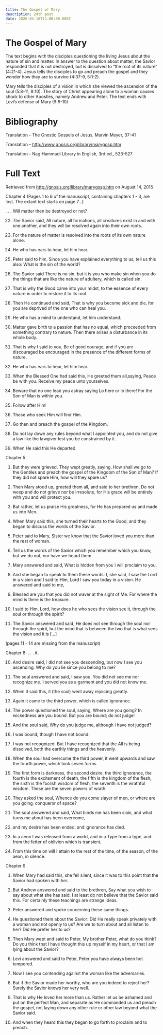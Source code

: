 ```yaml
---
title: The Gospel of Mary
description: 24th post
date: 2020-04-16T11:00:00.000Z
---
```


# The Gospel of Mary

The text begins with the disciples questioning the living Jesus about the nature of sin and matter. In answer to the question about matter, the Savior responded that it is not destroyed, but is dissolved to “the root of its nature” (4:21-4). Jesus tells the disciples to go and preach the gospel and they wonder how they are to survive (4:37-9, 5:1-2).

Mary tells the disciples of a vision in which she viewed the ascension of the soul (5:8-11, 8:10). The story of Christ appearing alone to a woman causes shock to other Apostles, namely Andrew and Peter. The text ends with Levi’s defense of Mary (9:6-10)

# Bibliography
Translation – The Gnostic Gospels of Jesus, Marvin Meyer, 37-41

Translation – http://www.gnosis.org/library/marygosp.htm

Translation – Nag Hammadi Library in English, 3rd ed., 523-527

# Full Text
Retrieved from http://gnosis.org/library/marygosp.htm on August 14, 2015

Chapter 4
(Pages 1 to 6 of the manuscript, containing chapters 1 - 3, are lost.  The extant text starts on page 7...)

. . . Will matter then be destroyed or not?

22) The Savior said, All nature, all formations, all creatures exist in and with one another, and they will be resolved again into their own roots.

23) For the nature of matter is resolved into the roots of its own nature alone.

24) He who has ears to hear, let him hear.

25) Peter said to him, Since you have explained everything to us, tell us this also: What is the sin of the world?

26) The Savior said There is no sin, but it is you who make sin when you do the things that are like the nature of adultery, which is called sin.

27) That is why the Good came into your midst, to the essence of every nature in order to restore it to its root.

28) Then He continued and said, That is why you become sick and die, for you are deprived of the one who can heal you.

29) He who has a mind to understand, let him understand.

30) Matter gave birth to a passion that has no equal, which proceeded from something contrary to nature. Then there arises a disturbance in its whole body.

31) That is why I said to you, Be of good courage, and if you are discouraged be encouraged in the presence of the different forms of nature.

32) He who has ears to hear, let him hear.

33) When the Blessed One had said this, He greeted them all,saying, Peace be with you. Receive my peace unto yourselves.

34) Beware that no one lead you astray saying Lo here or lo there! For the Son of Man is within you.

35) Follow after Him!

36) Those who seek Him will find Him.

37) Go then and preach the gospel of the Kingdom.

38) Do not lay down any rules beyond what I appointed you, and do not give a law like the lawgiver lest you be constrained by it.

39) When He said this He departed.

Chapter 5
1) But they were grieved. They wept greatly, saying, How shall we go to the Gentiles and preach the gospel of the Kingdom of the Son of Man? If they did not spare Him, how will they spare us?

2) Then Mary stood up, greeted them all, and said to her brethren, Do not weep and do not grieve nor be irresolute, for His grace will be entirely with you and will protect you.

3) But rather, let us praise His greatness, for He has prepared us and made us into Men.

4) When Mary said this, she turned their hearts to the Good, and they began to discuss the words of the Savior.

5) Peter said to Mary, Sister we know that the Savior loved you more than the rest of woman.

6) Tell us the words of the Savior which you remember which you know, but we do not, nor have we heard them.

7) Mary answered and said, What is hidden from you I will proclaim to you.

8) And she began to speak to them these words: I, she said, I saw the Lord in a vision and I said to Him, Lord I saw you today in a vision. He answered and said to me,

9) Blessed are you that you did not waver at the sight of Me. For where the mind is there is the treasure.

10) I said to Him, Lord, how does he who sees the vision see it, through the soul or through the spirit?

11) The Savior answered and said, He does not see through the soul nor through the spirit, but the mind that is between the two that is what sees the vision and it is [...]

(pages 11 - 14 are missing from the manuscript)

Chapter 8:
. . . it.

10) And desire said, I did not see you descending, but now I see you ascending. Why do you lie since you belong to me?

11) The soul answered and said, I saw you. You did not see me nor recognize me. I served you as a garment and you did not know me.

12) When it said this, it (the soul) went away rejoicing greatly.

13) Again it came to the third power, which is called ignorance.

14) The power questioned the soul, saying, Where are you going? In wickedness are you bound. But you are bound; do not judge!

15) And the soul said, Why do you judge me, although I have not judged?

16) I was bound, though I have not bound.

17) I was not recognized. But I have recognized that the All is being dissolved, both the earthly things and the heavenly.

18) When the soul had overcome the third power, it went upwards and saw the fourth power, which took seven forms.

19) The first form is darkness, the second desire, the third ignorance, the fourth is the excitement of death, the fifth is the kingdom of the flesh, the sixth is the foolish wisdom of flesh, the seventh is the wrathful wisdom. These are the seven powers of wrath.

20) They asked the soul, Whence do you come slayer of men, or where are you going, conqueror of space?

21) The soul answered and said, What binds me has been slain, and what turns me about has been overcome,

22) and my desire has been ended, and ignorance has died.

23) In a aeon I was released from a world, and in a Type from a type, and from the fetter of oblivion which is transient.

24) From this time on will I attain to the rest of the time, of the season, of the aeon, in silence.

Chapter 9
1) When Mary had said this, she fell silent, since it was to this point that the Savior had spoken with her.

2) But Andrew answered and said to the brethren, Say what you wish to say about what she has said. I at least do not believe that the Savior said this. For certainly these teachings are strange ideas.

3) Peter answered and spoke concerning these same things.

4) He questioned them about the Savior: Did He really speak privately with a woman and not openly to us? Are we to turn about and all listen to her? Did He prefer her to us?

5) Then Mary wept and said to Peter, My brother Peter, what do you think? Do you think that I have thought this up myself in my heart, or that I am lying about the Savior?

6) Levi answered and said to Peter, Peter you have always been hot tempered.

7) Now I see you contending against the woman like the adversaries.

8) But if the Savior made her worthy, who are you indeed to reject her? Surely the Savior knows her very well.

9) That is why He loved her more than us. Rather let us be ashamed and put on the perfect Man, and separate as He commanded us and preach the gospel, not laying down any other rule or other law beyond what the Savior said.

10) And when they heard this they began to go forth to proclaim and to preach.
